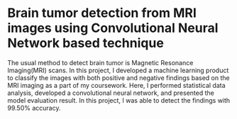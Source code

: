 # Brain tumor detection from MRI images using Convolutional Neural Network based technique

The usual method to detect brain tumor is Magnetic Resonance Imaging(MRI) scans. In this project, I developed a machine learning product to classify the images with both positive and negative findings based on the MRI imaging as a part of my coursework. Here, I performed statistical data analysis, developed a convolutional neural network, and presented the model evaluation result. In this project, I was able to detect the findings with 99.50% accuracy.
